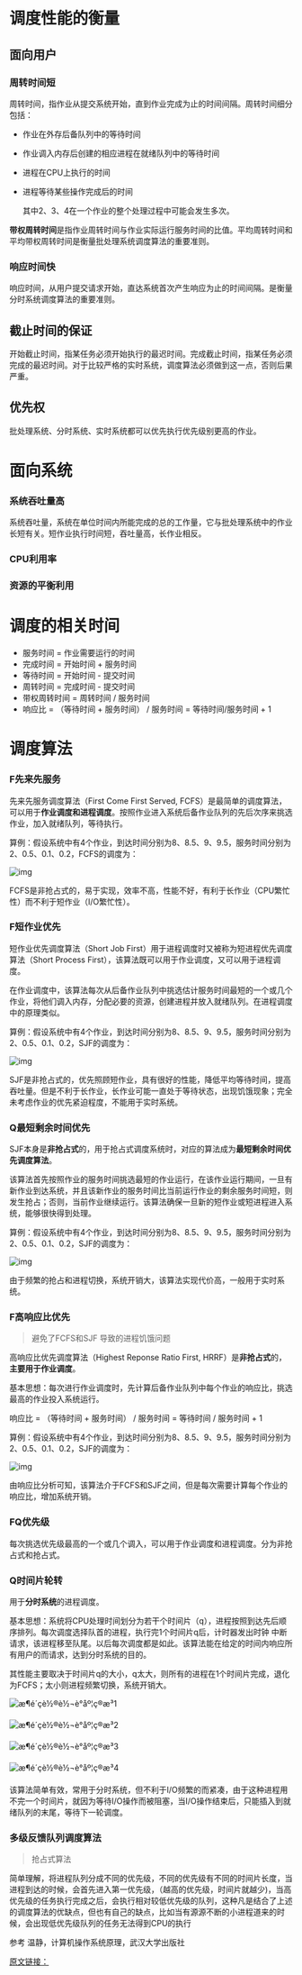 

# 调度性能的衡量

##  面向用户

### 周转时间短

周转时间，指作业从提交系统开始，直到作业完成为止的时间间隔。周转时间细分包括：

* 作业在外存后备队列中的等待时间

* 作业调入内存后创建的相应进程在就绪队列中的等待时间

* 进程在CPU上执行的时间

* 进程等待某些操作完成后的时间

  

  

  其中2、3、4在一个作业的整个处理过程中可能会发生多次。

**带权周转时间**是指作业周转时间与作业实际运行服务时间的比值。平均周转时间和平均带权周转时间是衡量批处理系统调度算法的重要准则。

###  响应时间快

响应时间，从用户提交请求开始，直达系统首次产生响应为止的时间间隔。是衡量分时系统调度算法的重要准则。

## 截止时间的保证

开始截止时间，指某任务必须开始执行的最迟时间。完成截止时间，指某任务必须完成的最迟时间。对于比较严格的实时系统，调度算法必须做到这一点，否则后果严重。

## 优先权
批处理系统、分时系统、实时系统都可以优先执行优先级别更高的作业。

# 面向系统

### 系统吞吐量高

系统吞吐量，系统在单位时间内所能完成的总的工作量，它与批处理系统中的作业长短有关。短作业执行时间短，吞吐量高，长作业相反。

### CPU利用率



### 资源的平衡利用



# 调度的相关时间

* 服务时间 = 作业需要运行的时间
* 完成时间 = 开始时间 + 服务时间
* 等待时间 = 开始时间 - 提交时间
* 周转时间 = 完成时间 - 提交时间
* 带权周转时间 = 周转时间 / 服务时间
* 响应比 = （等待时间 + 服务时间） / 服务时间 = 等待时间/服务时间 + 1
# 调度算法

### F先来先服务

先来先服务调度算法（First Come First Served, FCFS）是最简单的调度算法，可以用于**作业调度和进程调度**。按照作业进入系统后备作业队列的先后次序来挑选作业，加入就绪队列，等待执行。

算例：假设系统中有4个作业，到达时间分别为8、8.5、9、9.5，服务时间分别为2、0.5、0.1、0.2，FCFS的调度为：

![img](img_进程调度/20160422103049187)

FCFS是非抢占式的，易于实现，效率不高，性能不好，有利于长作业（CPU繁忙性）而不利于短作业（I/O繁忙性）。

### F短作业优先

短作业优先调度算法（Short Job First）用于进程调度时又被称为短进程优先调度算法（Short Process First），该算法既可以用于作业调度，又可以用于进程调度。

在作业调度中，该算法每次从后备作业队列中挑选估计服务时间最短的一个或几个作业，将他们调入内存，分配必要的资源，创建进程并放入就绪队列。在进程调度中的原理类似。

算例：假设系统中有4个作业，到达时间分别为8、8.5、9、9.5，服务时间分别为2、0.5、0.1、0.2，SJF的调度为：

![img](img_进程调度/20160422103601470)

SJF是非抢占式的，优先照顾短作业，具有很好的性能，降低平均等待时间，提高吞吐量。但是不利于长作业，长作业可能一直处于等待状态，出现饥饿现象；完全未考虑作业的优先紧迫程度，不能用于实时系统。

### Q最短剩余时间优先

SJF本身是**非抢占式**的，用于抢占式调度系统时，对应的算法成为**最短剩余时间优先调度算法**。

该算法首先按照作业的服务时间挑选最短的作业运行，在该作业运行期间，一旦有新作业到达系统，并且该新作业的服务时间比当前运行作业的剩余服务时间短，则发生抢占；否则，当前作业继续运行。该算法确保一旦新的短作业或短进程进入系统，能够很快得到处理。

算例：假设系统中有4个作业，到达时间分别为8、8.5、9、9.5，服务时间分别为2、0.5、0.1、0.2，SJF的调度为：

![img](img_进程调度/20160422104400379)

由于频繁的抢占和进程切换，系统开销大，该算法实现代价高，一般用于实时系统。

### F高响应比优先

> 避免了FCFS和SJF 导致的进程饥饿问题

高响应比优先调度算法（Highest Reponse Ratio First, HRRF）是**非抢占式**的，**主要用于作业调度**。

基本思想：每次进行作业调度时，先计算后备作业队列中每个作业的响应比，挑选最高的作业投入系统运行。

响应比 = （等待时间 + 服务时间） / 服务时间 = 等待时间 / 服务时间 + 1   

算例：假设系统中有4个作业，到达时间分别为8、8.5、9、9.5，服务时间分别为2、0.5、0.1、0.2，SJF的调度为：

![img](img_进程调度/20160422105106179)

由响应比分析可知，该算法介于FCFS和SJF之间，但是每次需要计算每个作业的响应比，增加系统开销。

### FQ优先级

每次挑选优先级最高的一个或几个调入，可以用于作业调度和进程调度。分为非抢占式和抢占式。

### Q时间片轮转

用于**分时系统**的进程调度。

基本思想：系统将CPU处理时间划分为若干个时间片（q），进程按照到达先后顺序排列。每次调度选择队首的进程，执行完1个时间片q后，计时器发出时钟 中断请求，该进程移至队尾。以后每次调度都是如此。该算法能在给定的时间内响应所有用户的而请求，达到分时系统的目的。

其性能主要取决于时间片q的大小，q太大，则所有的进程在1个时间片完成，退化为FCFS；太小则进程频繁切换，系统开销大。

![æ¶é´çè½®è½¬è°åº¦ç®æ³1](img_进程调度/20160422105959902)

![æ¶é´çè½®è½¬è°åº¦ç®æ³2](img_进程调度/20160422110117278)

![æ¶é´çè½®è½¬è°åº¦ç®æ³3](img_进程调度/20160422110158336)

![æ¶é´çè½®è½¬è°åº¦ç®æ³4](img_进程调度/20160422110257619)



该算法简单有效，常用于分时系统，但不利于I/O频繁的而紧凑，由于这种进程用不完一个时间片，就因为等待I/O操作而被阻塞，当I/O操作结束后，只能插入到就绪队列的末尾，等待下一轮调度。



### 多级反馈队列调度算法

> 抢占式算法

简单理解，将进程队列分成不同的优先级，不同的优先级有不同的时间片长度，当进程到达的时候，会首先进入第一优先级，（越高的优先级，时间片就越少)，当高优先级的任务执行完成之后，会执行相对较低优先级的队列，这种凡是结合了上述的调度算法的优缺点，但也有自己的缺点，比如当有源源不断的小进程道来的时候，会出现低优先级队列的任务无法得到CPU的执行  

参考
温静，计算机操作系统原理，武汉大学出版社

[原文链接：](https://blog.csdn.net/u011080472/article/details/51217754)